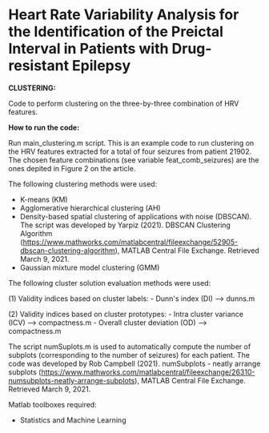# Heart Rate Variability Analysis for the Identification of the Preictal Interval in Patients with Drug-resistant Epilepsy

__CLUSTERING:__

Code to perform clustering on the three-by-three combination of HRV features.


__How to run the code:__

Run main_clustering.m script. This is an example code to run clustering on the HRV features extracted for a total of four seizures from patient 21902. The chosen feature combinations (see variable feat_comb_seizures) are the ones depited in Figure 2 on the article.

The following clustering methods were used: 
- K-means (KM)
- Agglomerative hierarchical clustering (AH)
- Density-based spatial clustering of applications with noise (DBSCAN). The script was developed by Yarpiz (2021). DBSCAN Clustering Algorithm (https://www.mathworks.com/matlabcentral/fileexchange/52905-dbscan-clustering-algorithm), MATLAB Central File Exchange. Retrieved March 9, 2021.
- Gaussian mixture model clustering (GMM)


The following cluster solution evaluation methods were used:

(1) Validity indices based on cluster labels:
    - Dunn's index (DI) --> dunns.m

(2) Validity indices based on cluster prototypes:
    - Intra cluster variance (ICV) --> compactness.m
    - Overall cluster deviation (OD) --> compactness.m

The script numSuplots.m is used to automatically compute the number of subplots (corresponding to the number of seizures) for each patient. The code was developed by Rob Campbell (2021). numSubplots - neatly arrange subplots (https://www.mathworks.com/matlabcentral/fileexchange/26310-numsubplots-neatly-arrange-subplots), MATLAB Central File Exchange. Retrieved March 9, 2021.


Matlab toolboxes required:

- Statistics and Machine Learning

